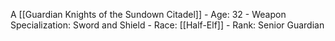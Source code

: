 A [[Guardian Knights of the Sundown Citadel]]
    - Age: 32
    - Weapon Specialization: Sword and Shield
    - Race: [[Half-Elf]]
    - Rank: Senior Guardian